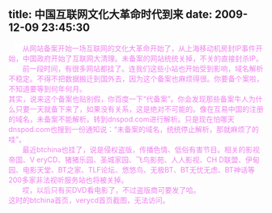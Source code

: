 title: 中国互联网文化大革命时代到来
date: 2009-12-09 23:45:30
---

<p>
	&nbsp;&nbsp;&nbsp;<span style="background-color: #fff">&nbsp;&nbsp;&nbsp;<span style="color: #ee82ee"> 从网站备案开始一场互联网的文化大革命开始了，从上海移动机房封IP事件开始，中国政府开始了互联网大清理。未备案的网站统统关掉，不关的直接封杀IP。<br />
	&nbsp;&nbsp;&nbsp;&nbsp;&nbsp;&nbsp; 前一段<span class="t_tag" href="tag.php?name=%CA%B1%BC%E4" onclick="tagshow(event)">时间</span>，有很多网站都挂了。连我们这些小站也开始受到影响，域名解析不稳定。不得不把数据搬迁到国外去，因为这个备案也麻烦得很。你要备个案啦，不知道要等到何年何月。<br />
	其实，说来这个备案也贴别假，你百度一下&ldquo;代备案&rdquo;。你会发现那些备案牛人为什么只要一天就备下来了，如果没有关系，这是绝对不可能的。像在互易中国的注册的域名，未备案不能解析。转到dnspod.com进行解析。只是现在怕哪天dnspod.com也搜到一份通知说：&ldquo;未备案的域名，统统停止解析，那就麻烦了的哇&rdquo;。<br />
	&nbsp; &nbsp;&nbsp;&nbsp;&nbsp; 最近btchina也挂了，说是侵权盗版，传播色情、低俗有害节目。相关的影视帝国、V eryCD、猪猪乐园、圣城家园、飞鸟影苑、人人影视、CH D联盟、伊甸园、电影天堂、BT之家、TLF论坛、悠悠鸟、无极BT、BT无忧无虑、BT神话等200多家非法视听服务站也将被关掉。<br />
	&nbsp;&nbsp;&nbsp;&nbsp;&nbsp;&nbsp; 哎，以后只有买DVD看电影了，不过盗版商可要发了哈。<br />
	这时的btchina首页，verycd首页截图，无法访问。</span></span></p>
